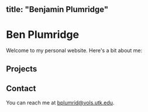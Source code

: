 
title: "Benjamin Plumridge"
---

# Ben Plumridge
Welcome to my personal website. Here's a bit about me:

## Projects

## Contact
You can reach me at  [bplumrid@vols.utk.edu](mailto:bplumrid@vols.utk.edu).
